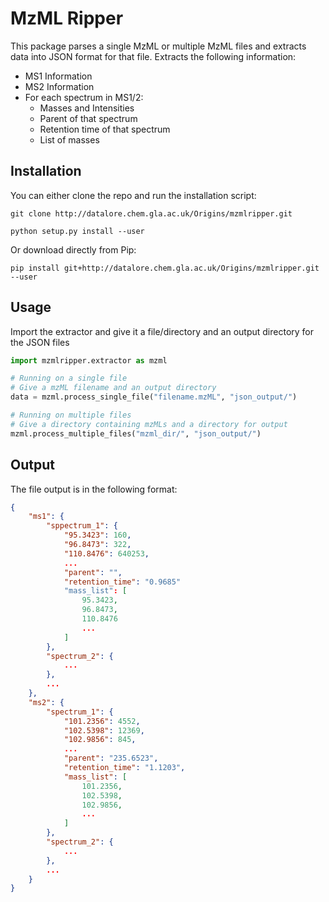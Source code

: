 # MzML Ripper

This package parses a single MzML or multiple MzML files and extracts data into JSON format for that file.
Extracts the following information:

* MS1 Information
* MS2 Information
* For each spectrum in MS1/2:
    * Masses and Intensities
    * Parent of that spectrum
    * Retention time of that spectrum
    * List of masses

## Installation

You can either clone the repo and run the installation script:
```
git clone http://datalore.chem.gla.ac.uk/Origins/mzmlripper.git

python setup.py install --user

```

Or download directly from Pip:
```
pip install git+http://datalore.chem.gla.ac.uk/Origins/mzmlripper.git --user

```

## Usage

Import the extractor and give it a file/directory and an output directory for the JSON files

```python
import mzmlripper.extractor as mzml

# Running on a single file
# Give a mzML filename and an output directory
data = mzml.process_single_file("filename.mzML", "json_output/")

# Running on multiple files
# Give a directory containing mzMLs and a directory for output
mzml.process_multiple_files("mzml_dir/", "json_output/")

```

## Output
The file output is in the following format:

```json
{
    "ms1": {
        "sppectrum_1": {
            "95.3423": 160,
            "96.8473": 322,
            "110.8476": 640253,
            ...
            "parent": "",
            "retention_time": "0.9685"
            "mass_list": [
                95.3423,
                96.8473,
                110.8476
                ...
            ]
        },
        "spectrum_2": {
            ...
        },
        ...
    },
    "ms2": {
        "spectrum_1": {
            "101.2356": 4552,
            "102.5398": 12369,
            "102.9856": 845,
            ...
            "parent": "235.6523",
            "retention_time": "1.1203",
            "mass_list": [
                101.2356,
                102.5398,
                102.9856,
                ...
            ]
        },
        "spectrum_2": {
            ...
        },
        ...
    }
}